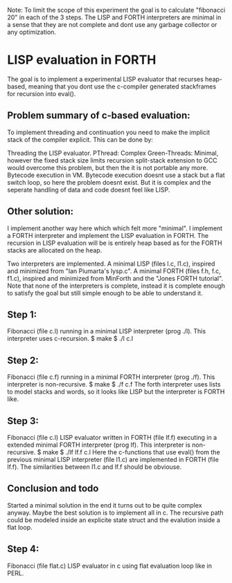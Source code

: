 Note:
To limit the scope of this experiment the goal is to calculate 
"fibonacci 20" in each of the 3 steps. The LISP and FORTH interpreters
are minimal in a sense that they are not complete and dont use any
garbage collector or any optimization.

LISP evaluation in FORTH
========================

The goal is to implement a experimental LISP evaluator that recurses heap-based, 
meaning that you dont use the c-compiler generated stackframes for recursion into
eval(). 

Problem summary of c-based evaluation: 
--------------------------------------

To implement threading and continuation you need to make the implicit 
stack of the compiler explicit. This can be done by:

  Threading the LISP evaluator. 
    PThread: Complex
    Green-Threads: Minimal, however the fixed stack size limits recursion
      split-stack extension to GCC would overcome this problem, but then
      the it is not portable any more.
  Bytecode execution in VM.
    Bytecode execution doesnt use a stack but a flat switch loop, so here
    the problem doesnt exist. But it is complex and the seperate handling 
    of data and code doesnt feel like LISP.

Other solution:
---------------

I implement another way here which  which felt more "minimal". I implement 
a FORTH interpreter and implement the LISP evaluation in FORTH.  The recursion in 
LISP evaluation will be is entirely heap based as for the FORTH stacks are allocated 
on the heap.

Two interpreters are implemented. A minimal LISP (files l.c, l1.c), inspired and 
minimized from "Ian Piumarta's lysp.c". A minimal FORTH (files f.h, f.c, f1.c), 
inspired and minimized from MinForth and the "Jones FORTH tutorial".
Note that none of the interpreters is complete, instead it is complete enough to
satisfy the goal but still simple enough to be able to understand it. 

Step 1: 
-------
Fibonacci (file c.l) running in a minimal LISP interpreter (prog ./l). This interpreter 
uses c-recursion. 
$ make 
$ ./l c.l

Step 2:
------- 
Fibonacci (file c.f) running in a minimal FORTH interpreter (prog ./f). This interpreter
is non-recursive. 
$ make 
$ ./f c.f
The forth interpreter uses lists to model stacks and words, so it 
looks like LISP but the interpreter is FORTH like.

Step 3: 
-------
Fibonacci (file c.l) LISP evaluator written in FORTH (file lf.f) executing in a
extended minimal FORTH interpreter (prog lf). This interpreter is non-recursive.
$ make 
$ ./lf lf.f c.l
Here the c-functions that use eval() from the previous minimal LISP interpreter (file l1.c) 
are implemented in FORTH (file lf.f). The similarities between l1.c and lf.f 
should be obviouse.

Conclusion and todo
-------------------

Started a minimal solution in the end it turns out to be quite complex anyway.
Maybe the best solution is to implement all in c. The recursive path could be 
modeled inside an explicite state struct and the evalution inside a flat loop.

Step 4:
-------
Fibonacci (file flat.c) LISP evaluator in c using flat evaluation loop
like in PERL.



